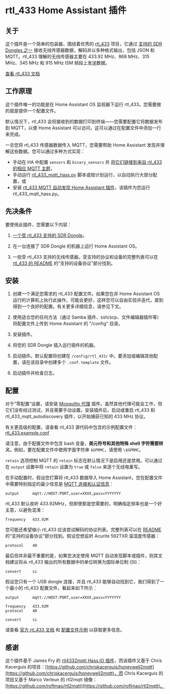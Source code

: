 # rtl_433 Home Assistant 插件

## 关于

这个插件是一个简单的包装器，围绕着优秀的 [rtl_433](https://github.com/merbanan/rtl_433) 项目，它通过 [支持的 SDR Dongles 之一](https://triq.org/rtl_433/HARDWARE.html) 接收无线传感器数据，解码并以多种格式输出，包括 JSON 和 MQTT。rtl_433 理解的无线传感器主要在 433.92 MHz、868 MHz、315 MHz、345 MHz 和 915 MHz ISM 频段上发送数据。

[查看 rtl_433 文档](https://triq.org/rtl_433)

## 工作原理

这个插件唯一的功能是在 Home Assistant OS 监视器下运行 rtl_433。您需要做的就是提供一个配置文件。

默认情况下，rtl_433 会将接收到的数据打印到终端——您需要配置它将数据发布到 MQTT，以便 Home Assistant 可以访问，这可以通过在配置文件中添加一行来完成。

一旦您将 rtl_433 传感器数据传入 MQTT，您需要帮助 Home Assistant 发现并理解这些数据。您可以通过多种方式实现：

  * 手动在 HA 中配置 `sensors` 和 `binary_sensors` 并 [将它们链接到来自 rtl_433 的相应 MQTT 主题](https://www.home-assistant.io/integrations/sensor.mqtt/)，
  * 手动运行 [rtl_433_mqtt_hass.py](https://github.com/merbanan/rtl_433/tree/master/examples/rtl_433_mqtt_hass.py) 脚本或按计划运行，以自动执行大部分配置，或
  * 安装 [rtl_433 MQTT 自动发现 Home Assistant 插件](https://github.com/pbkhrv/rtl_433-hass-addons/tree/main/rtl_433_mqtt_autodiscovery)，该插件为您运行 rtl_433_mqtt_hass.py。

## 先决条件

 要使用此插件，您需要以下内容：

 1. [一个受 rtl_433 支持的 SDR Dongle](https://triq.org/rtl_433/HARDWARE.html)。

 2. 在一台连接了 SDR Dongle 的机器上运行 Home Assistant OS。

 3. 一些受 rtl_433 支持的无线传感器。受支持的协议和设备的完整列表可以在 [rtl_433 的 README](https://github.com/merbanan/rtl_433/blob/master/README.md) 的“支持的设备协议”部分找到。

## 安装

 1. 创建一个满足您需求的 rtl_433 配置文件。如果您在非 Home Assistant OS 运行的计算机上执行此操作，可能会更好，这样您可以自由实验并迭代，直到得到一个良好的配置。有关更多详细信息，请参见下文。

 2. 使用适合您的任何方法（通过 Samba 插件、ssh/scp、文件编辑器插件等）将配置文件上传到 Home Assistant 的 "/config" 目录。

 3. 安装插件。

 4. 将您的 SDR Dongle 插入运行插件的机器。

 5. 启动插件。默认配置将创建在 `/config/rtl_433/` 中。要添加或编辑其他配置，请在该目录中创建多个 `.conf.template` 文件。

 6. 启动插件并检查日志。

## 配置

对于“零配置”设置，请安装 [Mosquitto 代理](https://github.com/home-assistant/addons/blob/master/mosquitto/DOCS.md) 插件。虽然其他代理可能会工作，但它们没有经过测试，并且需要手动设置。安装插件后，启动或重启 rtl_433 和 rtl_433_mqtt_autodiscovery 插件，以开始捕获已知的 433 MHz 协议。

有关更高级的配置，请查看 rtl_433 源代码中包含的示例配置文件：[rtl_433.example.conf](https://github.com/merbanan/rtl_433/blob/master/conf/rtl_433.example.conf)

请注意，由于配置文件中包含 bash 变量，**美元符号和其他特殊 shell 字符需要转义**。例如，要在配置文件中使用字面字符串 `$GPRMC`，请使用 `\$GPRMC`。

`retain` 选项控制 MQTT 的 `retain` 标志在默认情况下是启用还是禁用。可以通过在 `output` 设置中将 `retain` 设置为 `true` 或 `false` 来逐个无线电重写。

在手动配置时，假设您打算将 rtl_433 数据导入 Home Assistant，您在配置文件中需要特别指定的最少信息是 [MQTT 连接和认证信息](https://triq.org/rtl_433/OPERATION.html#mqtt-output)：

```
output      mqtt://HOST:PORT,user=XXXX,pass=YYYYYYY
```

rtl_433 默认收听 433.92MHz，但即使那是您需要的，明确指定频率也是一个好主意，以避免混淆：

```
frequency   433.92M
```

您可能还希望缩小 rtl_433 应该尝试解码的协议列表。完整列表可以在 [README](https://github.com/merbanan/rtl_433/blob/master/README.md) 的“支持的设备协议”部分找到。假设您想监听 Acurite 592TXR 温湿度传感器：

```
protocol    40
```

最后但并非最不重要的是，如果您决定使用 MQTT 自动发现脚本或插件，则其文档建议将从 rtl_433 输出的所有数据中的单位转换为国际单位制 (SI)：

```
convert     si
```

假设您只有一个 USB dongle 连接，并且 rtl_433 能够自动找到它，我们得到了一个最小的 rtl_433 配置文件，看起来如下所示：

```
output      mqtt://HOST:PORT,user=XXXX,pass=YYYYYYY

frequency   433.92M
protocol    40

convert     si
```

请查看 [官方 rtl_433 文档](https://triq.org/rtl_433) 和 [配置文件示例](https://github.com/merbanan/rtl_433/tree/master/conf) 以获取更多信息。

## 感谢

这个插件基于 James Fry 的 [rtl4332mqtt Hass.IO 插件](https://github.com/james-fry/hassio-addons/tree/master/rtl4332mqtt)，而该插件又基于 Chris Kacerguis 的项目：[https://github.com/chriskacerguis/honeywell2mqtt](https://github.com/chriskacerguis/honeywell2mqtt)，而 Chris Kacerguis 的项目又基于 Marco Verleun 的 rtl2mqtt 镜像：[https://github.com/roflmao/rtl2mqtt](https://github.com/roflmao/rtl2mqtt)。